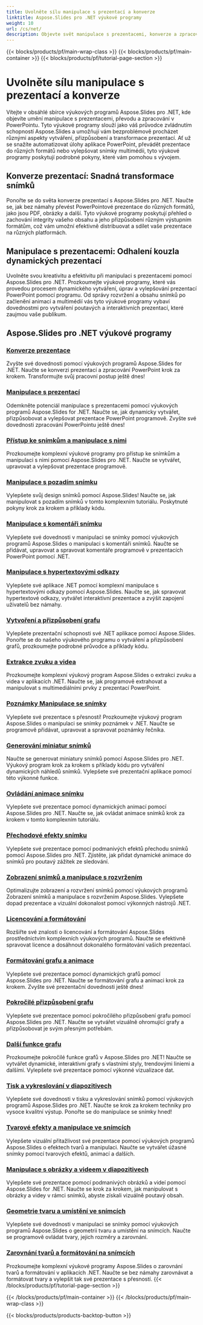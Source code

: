 ```yaml
---
title: Uvolněte sílu manipulace s prezentací a konverze
linktitle: Aspose.Slides pro .NET výukové programy
weight: 10
url: /cs/net/
description: Objevte svět manipulace s prezentacemi, konverze a zpracování PowerPoint pomocí výukových programů Aspose.Slides for .NET. Naučte se vytvářet, převádět a vylepšovat prezentace pro působivé výsledky.
---
```


{{< blocks/products/pf/main-wrap-class >}}
{{< blocks/products/pf/main-container >}}
{{< blocks/products/pf/tutorial-page-section >}}

# Uvolněte sílu manipulace s prezentací a konverze

Vítejte v obsáhlé sbírce výukových programů Aspose.Slides pro .NET, kde objevíte umění manipulace s prezentacemi, převodu a zpracování v PowerPointu. Tyto výukové programy slouží jako váš průvodce zvládnutím schopností Aspose.Slides a umožňují vám bezproblémově procházet různými aspekty vytváření, přizpůsobení a transformace prezentací. Ať už se snažíte automatizovat úlohy aplikace PowerPoint, převádět prezentace do různých formátů nebo vylepšovat snímky multimédii, tyto výukové programy poskytují podrobné pokyny, které vám pomohou s vývojem.

## Konverze prezentací: Snadná transformace snímků
Ponořte se do světa konverze prezentací s Aspose.Slides pro .NET. Naučte se, jak bez námahy převést PowerPointové prezentace do různých formátů, jako jsou PDF, obrázky a další. Tyto výukové programy poskytují přehled o zachování integrity vašeho obsahu a jeho přizpůsobení různým výstupním formátům, což vám umožní efektivně distribuovat a sdílet vaše prezentace na různých platformách.

## Manipulace s prezentacemi: Odhalení kouzla dynamických prezentací
Uvolněte svou kreativitu a efektivitu při manipulaci s prezentacemi pomocí Aspose.Slides pro .NET. Prozkoumejte výukové programy, které vás provedou procesem dynamického vytváření, úprav a vylepšování prezentací PowerPoint pomocí programu. Od správy rozvržení a obsahu snímků po začlenění animací a multimédií vás tyto výukové programy vybaví dovednostmi pro vytváření poutavých a interaktivních prezentací, které zaujmou vaše publikum.

## Aspose.Slides pro .NET výukové programy
### [Konverze prezentace](./presentation-conversion/)
Zvyšte své dovednosti pomocí výukových programů Aspose.Slides for .NET. Naučte se konverzi prezentací a zpracování PowerPoint krok za krokem. Transformujte svůj pracovní postup ještě dnes!
### [Manipulace s prezentací](./presentation-manipulation/)
Odemkněte potenciál manipulace s prezentacemi pomocí výukových programů Aspose.Slides for .NET. Naučte se, jak dynamicky vytvářet, přizpůsobovat a vylepšovat prezentace PowerPoint programově. Zvyšte své dovednosti zpracování PowerPointu ještě dnes!
### [Přístup ke snímkům a manipulace s nimi](./slide-access-and-manipulation/)
Prozkoumejte komplexní výukové programy pro přístup ke snímkům a manipulaci s nimi pomocí Aspose.Slides pro .NET. Naučte se vytvářet, upravovat a vylepšovat prezentace programově. 
### [Manipulace s pozadím snímku](./slide-background-manipulation/)
Vylepšete svůj design snímků pomocí Aspose.Slides! Naučte se, jak manipulovat s pozadím snímků v tomto komplexním tutoriálu. Poskytnuté pokyny krok za krokem a příklady kódu.
### [Manipulace s komentáři snímku](./slide-comments-manipulation/)
Vylepšete své dovednosti v manipulaci se snímky pomocí výukových programů Aspose.Slides o manipulaci s komentáři snímků. Naučte se přidávat, upravovat a spravovat komentáře programově v prezentacích PowerPoint pomocí .NET.
### [Manipulace s hypertextovými odkazy](./hyperlink-manipulation/)
Vylepšete své aplikace .NET pomocí komplexní manipulace s hypertextovými odkazy pomocí Aspose.Slides. Naučte se, jak spravovat hypertextové odkazy, vytvářet interaktivní prezentace a zvýšit zapojení uživatelů bez námahy.
### [Vytvoření a přizpůsobení grafu](./chart-creation-and-customization/)
Vylepšete prezentační schopnosti své .NET aplikace pomocí Aspose.Slides. Ponořte se do našeho výukového programu o vytváření a přizpůsobení grafů, prozkoumejte podrobné průvodce a příklady kódu.
### [Extrakce zvuku a videa](./audio-and-video-extraction/)
Prozkoumejte komplexní výukový program Aspose.Slides o extrakci zvuku a videa v aplikacích .NET. Naučte se, jak programově extrahovat a manipulovat s multimediálními prvky z prezentací PowerPoint.
### [Poznámky Manipulace se snímky](./notes-slide-manipulation/)
Vylepšete své prezentace s přesností! Prozkoumejte výukový program Aspose.Slides o manipulaci se snímky poznámek v .NET. Naučte se programově přidávat, upravovat a spravovat poznámky řečníka.
### [Generování miniatur snímků](./slide-thumbnail-generation/)
Naučte se generovat miniatury snímků pomocí Aspose.Slides pro .NET. Výukový program krok za krokem s příklady kódu pro vytváření dynamických náhledů snímků. Vylepšete své prezentační aplikace pomocí této výkonné funkce.
### [Ovládání animace snímku](./slide-animation-control/)
Vylepšete své prezentace pomocí dynamických animací pomocí Aspose.Slides pro .NET. Naučte se, jak ovládat animace snímků krok za krokem v tomto komplexním tutoriálu.
### [Přechodové efekty snímku](./slide-transition-effects/)
Vylepšete své prezentace pomocí podmanivých efektů přechodu snímků pomocí Aspose.Slides pro .NET. Zjistěte, jak přidat dynamické animace do snímků pro poutavý zážitek ze sledování.
### [Zobrazení snímků a manipulace s rozvržením](./slide-view-and-layout-manipulation/)
Optimalizujte zobrazení a rozvržení snímků pomocí výukových programů Zobrazení snímků a manipulace s rozvržením Aspose.Slides. Vylepšete dopad prezentace a vizuální dokonalost pomocí výkonných nástrojů .NET.
### [Licencování a formátování](./licensing-and-formatting/)
Rozšiřte své znalosti o licencování a formátování Aspose.Slides prostřednictvím komplexních výukových programů. Naučte se efektivně spravovat licence a dosáhnout dokonalého formátování vašich prezentací.
### [Formátování grafu a animace](./chart-formatting-and-animation/)
Vylepšete své prezentace pomocí dynamických grafů pomocí Aspose.Slides pro .NET. Naučte se formátování grafu a animaci krok za krokem. Zvyšte své prezentační dovednosti ještě dnes!
### [Pokročilé přizpůsobení grafu](./advanced-chart-customization/)
Vylepšete své prezentace pomocí pokročilého přizpůsobení grafu pomocí Aspose.Slides pro .NET. Naučte se vytvářet vizuálně ohromující grafy a přizpůsobovat je svým přesným potřebám.
### [Další funkce grafu](./additional-chart-features/)
Prozkoumejte pokročilé funkce grafů v Aspose.Slides pro .NET! Naučte se vytvářet dynamické, interaktivní grafy s vlastními styly, trendovými liniemi a dalšími. Vylepšete své prezentace pomocí výkonné vizualizace dat.
### [Tisk a vykreslování v diapozitivech](./printing-and-rendering-in-slides/)
Vylepšete své dovednosti v tisku a vykreslování snímků pomocí výukových programů Aspose.Slides pro .NET. Naučte se krok za krokem techniky pro vysoce kvalitní výstup. Ponořte se do manipulace se snímky hned!
### [Tvarové efekty a manipulace ve snímcích](./shape-effects-and-manipulation-in-slides/)
Vylepšete vizuální přitažlivost své prezentace pomocí výukových programů Aspose.Slides o efektech tvarů a manipulaci. Naučte se vytvářet úžasné snímky pomocí tvarových efektů, animací a dalších.
### [Manipulace s obrázky a videem v diapozitivech](./image-and-video-manipulation-in-slides/)
Vylepšete své prezentace pomocí podmanivých obrázků a videí pomocí Aspose.Slides for .NET. Naučte se krok za krokem, jak manipulovat s obrázky a videy v rámci snímků, abyste získali vizuálně poutavý obsah.
### [Geometrie tvaru a umístění ve snímcích](./shape-geometry-and-positioning-in-slides/)
Vylepšete své dovednosti v manipulaci se snímky pomocí výukových programů Aspose.Slides o geometrii tvaru a umístění na snímcích. Naučte se programově ovládat tvary, jejich rozměry a zarovnání.
### [Zarovnání tvarů a formátování na snímcích](./shape-alignment-and-formatting-in-slides/)
Prozkoumejte komplexní výukové programy Aspose.Slides o zarovnání tvarů a formátování v aplikacích .NET. Naučte se bez námahy zarovnávat a formátovat tvary a vylepšit tak své prezentace s přesností. 
{{< /blocks/products/pf/tutorial-page-section >}}

{{< /blocks/products/pf/main-container >}}
{{< /blocks/products/pf/main-wrap-class >}}

{{< blocks/products/products-backtop-button >}}

